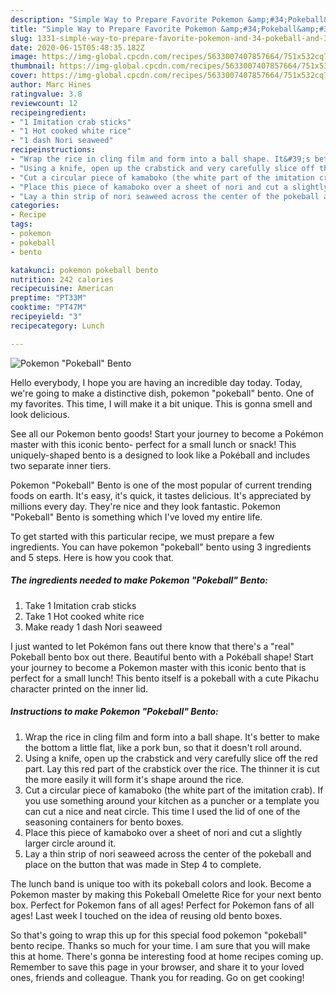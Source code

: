 ```yaml
---
description: "Simple Way to Prepare Favorite Pokemon &amp;#34;Pokeball&amp;#34; Bento"
title: "Simple Way to Prepare Favorite Pokemon &amp;#34;Pokeball&amp;#34; Bento"
slug: 1331-simple-way-to-prepare-favorite-pokemon-and-34-pokeball-and-34-bento
date: 2020-06-15T05:48:35.182Z
image: https://img-global.cpcdn.com/recipes/5633007407857664/751x532cq70/pokemon-pokeball-bento-recipe-main-photo.jpg
thumbnail: https://img-global.cpcdn.com/recipes/5633007407857664/751x532cq70/pokemon-pokeball-bento-recipe-main-photo.jpg
cover: https://img-global.cpcdn.com/recipes/5633007407857664/751x532cq70/pokemon-pokeball-bento-recipe-main-photo.jpg
author: Marc Hines
ratingvalue: 3.8
reviewcount: 12
recipeingredient:
- "1 Imitation crab sticks"
- "1 Hot cooked white rice"
- "1 dash Nori seaweed"
recipeinstructions:
- "Wrap the rice in cling film and form into a ball shape. It&#39;s better to make the bottom a little flat, like a pork bun, so that it doesn&#39;t roll around."
- "Using a knife, open up the crabstick and very carefully slice off the red part. Lay this red part of the crabstick over the rice. The thinner it is cut the more easily it will form it&#39;s shape around the rice."
- "Cut a circular piece of kamaboko (the white part of the imitation crab). If you use something around your kitchen as a puncher or a template you can cut a nice and neat circle. This time I used the lid of one of the seasoning containers for bento boxes."
- "Place this piece of kamaboko over a sheet of nori and cut a slightly larger circle around it."
- "Lay a thin strip of nori seaweed across the center of the pokeball and place on the button that was made in Step 4 to complete."
categories:
- Recipe
tags:
- pokemon
- pokeball
- bento

katakunci: pokemon pokeball bento 
nutrition: 242 calories
recipecuisine: American
preptime: "PT33M"
cooktime: "PT47M"
recipeyield: "3"
recipecategory: Lunch

---
```



![Pokemon &#34;Pokeball&#34; Bento](https://img-global.cpcdn.com/recipes/5633007407857664/751x532cq70/pokemon-pokeball-bento-recipe-main-photo.jpg)

Hello everybody, I hope you are having an incredible day today. Today, we're going to make a distinctive dish, pokemon &#34;pokeball&#34; bento. One of my favorites. This time, I will make it a bit unique. This is gonna smell and look delicious.

See all our Pokemon bento goods! Start your journey to become a Pokémon master with this iconic bento- perfect for a small lunch or snack! This uniquely-shaped bento is a designed to look like a Pokéball and includes two separate inner tiers.

Pokemon &#34;Pokeball&#34; Bento is one of the most popular of current trending foods on earth. It's easy, it's quick, it tastes delicious. It's appreciated by millions every day. They're nice and they look fantastic. Pokemon &#34;Pokeball&#34; Bento is something which I've loved my entire life.


To get started with this particular recipe, we must prepare a few ingredients. You can have pokemon &#34;pokeball&#34; bento using 3 ingredients and 5 steps. Here is how you cook that.

<!--inarticleads1-->

##### The ingredients needed to make Pokemon &#34;Pokeball&#34; Bento:

1. Take 1 Imitation crab sticks
1. Take 1 Hot cooked white rice
1. Make ready 1 dash Nori seaweed


I just wanted to let Pokémon fans out there know that there&#39;s a &#34;real&#34; Pokeball bento box out there. Beautiful bento with a Pokéball shape! Start your journey to become a Pokemon master with this iconic bento that is perfect for a small lunch! This bento itself is a pokeball with a cute Pikachu character printed on the inner lid. 

<!--inarticleads2-->

##### Instructions to make Pokemon &#34;Pokeball&#34; Bento:

1. Wrap the rice in cling film and form into a ball shape. It&#39;s better to make the bottom a little flat, like a pork bun, so that it doesn&#39;t roll around.
1. Using a knife, open up the crabstick and very carefully slice off the red part. Lay this red part of the crabstick over the rice. The thinner it is cut the more easily it will form it&#39;s shape around the rice.
1. Cut a circular piece of kamaboko (the white part of the imitation crab). If you use something around your kitchen as a puncher or a template you can cut a nice and neat circle. This time I used the lid of one of the seasoning containers for bento boxes.
1. Place this piece of kamaboko over a sheet of nori and cut a slightly larger circle around it.
1. Lay a thin strip of nori seaweed across the center of the pokeball and place on the button that was made in Step 4 to complete.


The lunch band is unique too with its pokeball colors and look. Become a Pokemon master by making this Pokeball Omelette Rice for your next bento box. Perfect for Pokemon fans of all ages! Perfect for Pokemon fans of all ages! Last week I touched on the idea of reusing old bento boxes. 

So that's going to wrap this up for this special food pokemon &#34;pokeball&#34; bento recipe. Thanks so much for your time. I am sure that you will make this at home. There's gonna be interesting food at home recipes coming up. Remember to save this page in your browser, and share it to your loved ones, friends and colleague. Thank you for reading. Go on get cooking!
